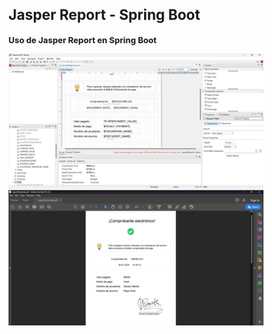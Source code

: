 # Jasper Report - Spring Boot
### Uso de Jasper Report en Spring Boot
![Jasper Report](src/main/resources/readme/images/jasper-1.png)
![Report PDF](src/main/resources/readme/images/jasper-2.png)
